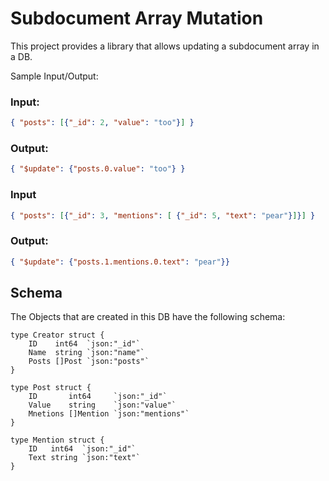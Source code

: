 # Subdocument Array Mutation

This project provides a library that allows updating a subdocument array in a DB.

Sample Input/Output:
### Input:
```json 
{ "posts": [{"_id": 2, "value": "too"}] }
```

### Output:
```json
{ "$update": {"posts.0.value": "too"} }
```

### Input
```json
{ "posts": [{"_id": 3, "mentions": [ {"_id": 5, "text": "pear"}]}] }
```

### Output:
```json
{ "$update": {"posts.1.mentions.0.text": "pear"}}
```

## Schema

The Objects that are created in this DB have the following schema:

```golang
type Creator struct {
	ID    int64  `json:"_id"`
	Name  string `json:"name"`
	Posts []Post `json:"posts"`
}

type Post struct {
	ID       int64     `json:"_id"`
	Value    string    `json:"value"`
	Mnetions []Mention `json:"mentions"`
}

type Mention struct {
	ID   int64  `json:"_id"`
	Text string `json:"text"`
}

```

  
  
